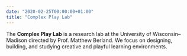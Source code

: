 ```yaml
---
date: "2020-02-25T00:00:00+01:00"
title: "Complex Play Lab"
---
```


The **Complex Play Lab** is a research lab at the University of Wisconsin–Madison directed by Prof. Matthew Berland. We focus on designing, building, and studying creative and playful learning environments.

